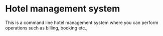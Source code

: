 # Hotel management system
This is a command line hotel management system where you can perform operations such as billing, booking etc.,
